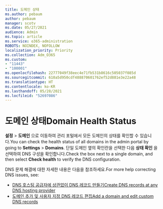 ```yaml
---
title: 도메인 상태
ms.author: pebaum
author: pebaum
manager: scotv
ms.date: 05/27/2021
audience: Admin
ms.topic: article
ms.service: o365-administration
ROBOTS: NOINDEX, NOFOLLOW
localization_priority: Priority
ms.collection: Adm_O365
ms.custom:
- "11443"
- "100001"
ms.openlocfilehash: 22777049f38eec4e71fb531b8616c505037f085d
ms.sourcegitcommit: 610a5d950cdf488870601762ef52d881e3e22a48
ms.translationtype: HT
ms.contentlocale: ko-KR
ms.lasthandoff: 05/28/2021
ms.locfileid: "52697086"
---
```

# <a name="domain-health-status"></a><span data-ttu-id="e8b1f-102">도메인 상태</span><span class="sxs-lookup"><span data-stu-id="e8b1f-102">Domain Health Status</span></span>

<span data-ttu-id="e8b1f-103">**설정** > **도메인** 으로 이동하여 관리 포털에서 모든 도메인의 상태를 확인할 수 있습니다.</span><span class="sxs-lookup"><span data-stu-id="e8b1f-103">You can check the health status of all domains in the admin portal by going to **Settings** > **Domains**.</span></span>
<span data-ttu-id="e8b1f-104">단일 도메인 옆의 확인란을 선택한 다음 **상태 확인** 을 선택하여 DNS 구성을 확인합니다.</span><span class="sxs-lookup"><span data-stu-id="e8b1f-104">Check the box next to a single domain, and then select **Check health** to verify the DNS configuration.</span></span>

<span data-ttu-id="e8b1f-105">DNS 문제 해결에 대한 자세한 내용은 다음을 참조하세요.</span><span class="sxs-lookup"><span data-stu-id="e8b1f-105">For more help correcting DNS issues, see:</span></span>

- [<span data-ttu-id="e8b1f-106">DNS 호스팅 공급자에 상관없이 DNS 레코드 만들기</span><span class="sxs-lookup"><span data-stu-id="e8b1f-106">Create DNS records at any DNS hosting provider</span></span>](/microsoft-365/admin/get-help-with-domains/create-dns-records-at-any-dns-hosting-provider)
- [<span data-ttu-id="e8b1f-107">도메인 추가 및 사용자 지정 DNS 레코드 편집</span><span class="sxs-lookup"><span data-stu-id="e8b1f-107">Add a domain and edit custom DNS records</span></span>](/microsoft-365/admin/setup/add-domain)